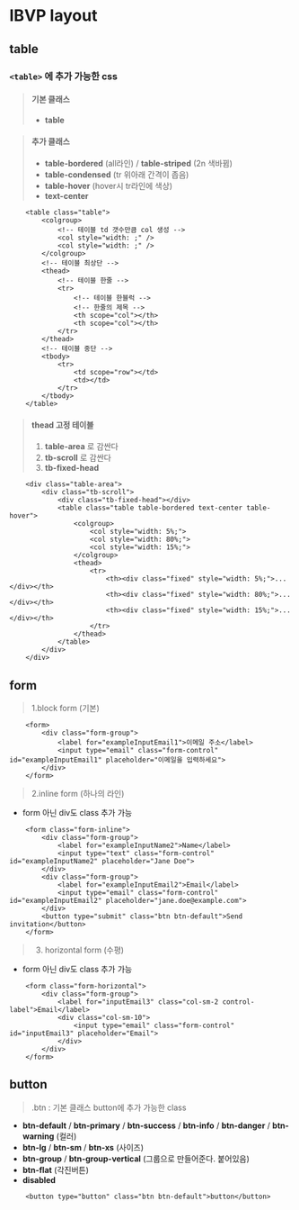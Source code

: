 # IBVP layout

## table

### ````<table>```` 에 추가 가능한 css
> #### 기본 클래스
>   - **table**

> #### 추가 클래스
>   - **table-bordered** (all라인) / **table-striped** (2n 색바뀜)
>   - **table-condensed** (tr 위아래 간격이 좁음)
>   - **table-hover** (hover시 tr라인에 색상)
>   - **text-center**

````
    <table class="table">
        <colgroup>
            <!-- 테이블 td 갯수만큼 col 생성 -->
            <col style="width: ;" />
            <col style="width: ;" />
        </colgroup>
        <!-- 테이블 최상단 -->
        <thead>
            <!-- 테이블 한줄 -->
            <tr>
                <!-- 테이블 한블럭 -->
                <!-- 한줄의 제목 -->
                <th scope="col"></th>
                <th scope="col"></th>
            </tr>
        </thead>
        <!-- 테이블 중단 -->
        <tbody>
            <tr>
                <td scope="row"></td>
                <td></td>
            </tr>
        </tbody>
    </table>
````

> #### thead 고정 테이블 
>   1. **table-area** 로 감싼다
>   2. **tb-scroll** 로 감싼다
>   3. **tb-fixed-head** 

````
    <div class="table-area">
        <div class="tb-scroll">
            <div class="tb-fixed-head"></div>
            <table class="table table-bordered text-center table-hover">
                <colgroup>
                    <col style="width: 5%;">
                    <col style="width: 80%;">
                    <col style="width: 15%;">
                </colgroup>
                <thead>
                    <tr>
                        <th><div class="fixed" style="width: 5%;">...</div></th>
                        <th><div class="fixed" style="width: 80%;">...</div></th>
                        <th><div class="fixed" style="width: 15%;">...</div></th>
                    </tr>
                </thead>
            </table>
        </div>
    </div>
````

## form
> 1.block form (기본)
````
    <form>
        <div class="form-group">
            <label for="exampleInputEmail1">이메일 주소</label>
            <input type="email" class="form-control" id="exampleInputEmail1" placeholder="이메일을 입력하세요">
        </div>
    </form>
````

> 2.inline form (하나의 라인)
- form 아닌 div도 class 추가 가능
````
    <form class="form-inline">
        <div class="form-group">
            <label for="exampleInputName2">Name</label>
            <input type="text" class="form-control" id="exampleInputName2" placeholder="Jane Doe">
        </div>
        <div class="form-group">
            <label for="exampleInputEmail2">Email</label>
            <input type="email" class="form-control" id="exampleInputEmail2" placeholder="jane.doe@example.com">
        </div>
        <button type="submit" class="btn btn-default">Send invitation</button>
    </form>
````

> 3. horizontal form (수평)
- form 아닌 div도 class 추가 가능
````
    <form class="form-horizontal">
        <div class="form-group">
            <label for="inputEmail3" class="col-sm-2 control-label">Email</label>
            <div class="col-sm-10">
                <input type="email" class="form-control" id="inputEmail3" placeholder="Email">
            </div>
        </div>
    </form>
````

## button

> .btn : 기본 클래스
> button에 추가 가능한 class
- **btn-default** / **btn-primary** / **btn-success** / **btn-info** / **btn-danger** / **btn-warning** (컬러)
- **btn-lg** / **btn-sm** / **btn-xs** (사이즈)
- **btn-group** / **btn-group-vertical** (그룹으로 만들어준다. 붙어있음)
- **btn-flat** (각진버튼)
- **disabled**

````
    <button type="button" class="btn btn-default">button</button>
````
